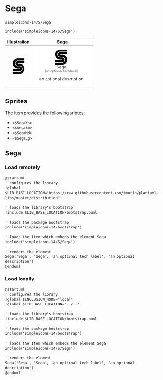 # Sega


```text
simpleicons-14/S/Sega
```

```text
include('simpleicons-14/S/Sega')
```



| Illustration | Sega |
| :---: | :---: |
| ![illustration for Illustration](../../simpleicons-14/S/Sega.png) | ![illustration for Sega](../../simpleicons-14/S/Sega.Local.png) |



## Sprites
The item provides the following sriptes:

- `<$SegaXs>`
- `<$SegaSm>`
- `<$SegaMd>`
- `<$SegaLg>`





## Sega

### Load remotely
```plantuml
@startuml
' configures the library
!global $LIB_BASE_LOCATION="https://raw.githubusercontent.com/tmorin/plantuml-libs/master/distribution"

' loads the library's bootstrap
!include $LIB_BASE_LOCATION/bootstrap.puml

' loads the package bootstrap
include('simpleicons-14/bootstrap')

' loads the Item which embeds the element Sega
include('simpleicons-14/S/Sega')

' renders the element
Sega('Sega', 'Sega', 'an optional tech label', 'an optional description')
@enduml
```

### Load locally
```plantuml
@startuml
' configures the library
!global $INCLUSION_MODE="local"
!global $LIB_BASE_LOCATION="../.."

' loads the library's bootstrap
!include $LIB_BASE_LOCATION/bootstrap.puml

' loads the package bootstrap
include('simpleicons-14/bootstrap')

' loads the Item which embeds the element Sega
include('simpleicons-14/S/Sega')

' renders the element
Sega('Sega', 'Sega', 'an optional tech label', 'an optional description')
@enduml
```

